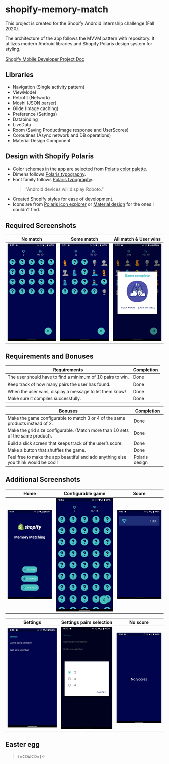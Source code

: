 # shopify-memory-match

This project is created for the Shopify Android internship challenge (Fall 2020).

The architecture of the app follows the MVVM pattern with repository. It utilizes modern Android libraries and Shopify Polaris design system for styling.

[Shopify Mobile Developer Project Doc](https://docs.google.com/document/d/1M2VsBSZr8696HU6mO3MWveSB7p3Do9lOkMrjT5nKiEg/edit)

## Libraries
- Navigation (Single activity pattern)
- ViewModel
- Retrofit (Network)
- Moshi (JSON parser)
- Glide (Image caching)
- Preference (Settings)
- Databinding
- LiveData
- Room (Saving ProductImage response and UserScores)
- Coroutines (Async network and DB operations)
- Material Design Component

## Design with Shopify Polaris
- Color schemes in the app are selected from [Polaris color palette](https://polaris.shopify.com/design/colors).
- Dimens follows [Polaris typography](https://polaris.shopify.com/design/typography#navigation).
- Font family follows [Polaris typography](https://polaris.shopify.com/design/typography#navigation). 
    > "Android devices will display Roboto."
- Created Shopify styles for ease of development. 
- Icons are from [Polaris icon explorer](https://polaris-icons.shopify.com/) or [Material design](https://material.io/resources/icons/?style=baseline) for the ones I couldn't find.

## Required Screenshots
No match | Some match | All match & User wins
--- | --- | ---
![No match](/screenshots/no_match.png) | ![Some match](/screenshots/some_matches.png) | ![All match & User wins](/screenshots/user_wins.png)

## Requirements and Bonuses
Requirements | Completion
--- | ---
The user should have to find a minimum of 10 pairs to win. | Done
Keep track of how many pairs the user has found. | Done
When the user wins, display a message to let them know! | Done
Make sure it compiles successfully. | Done

Bonuses | Completion
--- | ---
Make the game configurable to match 3 or 4 of the same products instead of 2. | Done
Make the grid size configurable. (Match more than 10 sets of the same product). | Done
Build a slick screen that keeps track of the user’s score. | Done
Make a button that shuffles the game. | Done
Feel free to make the app beautiful and add anything else you think would be cool! | Polaris design

## Additional Screenshots
Home | Configurable game | Score
--- | --- | ---
![No match](/screenshots/home.png) | ![Some match](/screenshots/configurable_game.png) | ![All match & User wins](/screenshots/scores.png)

Settings | Settings pairs selection | No score
--- | --- | ---
![No match](/screenshots/settings.png) | ![Some match](/screenshots/settings_pair_selection.png) | ![All match & User wins](/screenshots/no_scores.png)


## Easter egg

> (=ↀωↀ=)✧
